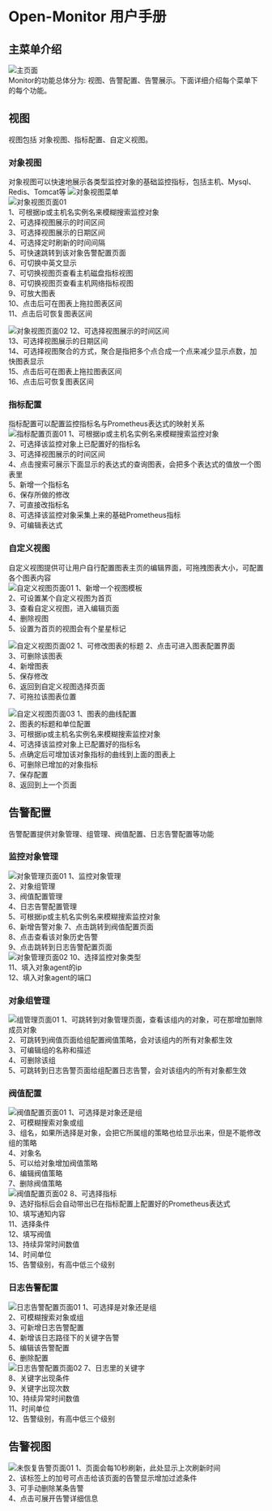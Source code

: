 # Open-Monitor 用户手册

## <span id="menu_introdution"></span>主菜单介绍
![主页面](images/user_guide/user_guide_01.png)  
Monitor的功能总体分为: 视图、告警配置、告警展示。下面详细介绍每个菜单下的每个功能。

## <span id="dashboard"></span>视图  
视图包括 对象视图、指标配置、自定义视图。
### <span id="endpoint_dashboard"></span>对象视图  
对象视图可以快速地展示各类型监控对象的基础监控指标，包括主机、Mysql、Redis、Tomcat等
![对象视图菜单](images/user_guide/user_guide_02.png)  
![对象视图页面01](images/user_guide/user_guide_07.png)  
1、可根据ip或主机名实例名来模糊搜索监控对象  
2、可选择视图展示的时间区间  
3、可选择视图展示的日期区间  
4、可选择定时刷新的时间间隔  
5、可快速跳转到该对象告警配置页面  
6、可切换中英文显示  
7、可切换视图页查看主机磁盘指标视图  
8、可切换视图页查看主机网络指标视图  
9、可放大图表  
10、点击后可在图表上拖拉图表区间  
11、点击后可恢复图表区间  

![对象视图页面02](images/user_guide/user_guide_09.png) 
12、可选择视图展示的时间区间  
13、可选择视图展示的日期区间  
14、可选择视图聚合的方式，聚合是指把多个点合成一个点来减少显示点数，加快图表显示  
15、点击后可在图表上拖拉图表区间  
16、点击后可恢复图表区间  

### <span id="metric_config"></span>指标配置  
指标配置可以配置监控指标名与Prometheus表达式的映射关系  
![指标配置页面01](images/user_guide/user_guide_10.png)
1、可根据ip或主机名实例名来模糊搜索监控对象  
2、可选择该监控对象上已配置好的指标名  
3、可选择视图展示的时间区间  
4、点击搜索可展示下面显示的表达式的查询图表，会把多个表达式的值放一个图表里  
5、新增一个指标名  
6、保存所做的修改  
7、可直接改指标名  
8、可选择该监控对象采集上来的基础Prometheus指标  
9、可编辑表达式  

### <span id="custom_dashboard"></span>自定义视图
自定义视图提供可让用户自行配置图表主页的编辑界面，可拖拽图表大小，可配置各个图表内容  
![自定义视图页面01](images/user_guide/user_guide_11.png)
1、新增一个视图模板  
2、可设置某个自定义视图为首页  
3、查看自定义视图，进入编辑页面  
4、删除视图  
5、设置为首页的视图会有个星星标记 
 
![自定义视图页面02](images/user_guide/user_guide_12.png)
1、可修改图表的标题
2、点击可进入图表配置界面  
3、可删除该图表  
4、新增图表  
5、保存修改  
6、返回到自定义视图选择页面  
7、可拖拉该图表位置  

![自定义视图页面03](images/user_guide/user_guide_13.png)
1、图表的曲线配置  
2、图表的标题和单位配置  
3、可根据ip或主机名实例名来模糊搜索监控对象  
4、可选择该监控对象上已配置好的指标名  
5、点确定后可增加该对象指标的曲线到上面的图表上  
6、可删除已增加的对象指标  
7、保存配置  
8、返回到上一个页面  

## <span id="alarm_config"></span>告警配置
告警配置提供对象管理、组管理、阀值配置、日志告警配置等功能  
### <span id="endpoint_config"></span>监控对象管理
![对象管理页面01](images/user_guide/user_guide_14.png)
1、监控对象管理  
2、对象组管理  
3、阀值配置管理  
4、日志告警配置管理  
5、可根据ip或主机名实例名来模糊搜索监控对象  
6、新增告警对象
7、点击跳转到阀值配置页面  
8、点击查看该对象历史告警  
9、点击跳转到日志告警配置页面  
![对象管理页面02](images/user_guide/user_guide_15.png)
10、选择监控对象类型  
11、填入对象agent的ip  
12、填入对象agent的端口  

### <span id="group_config"></span>对象组管理
![组管理页面01](images/user_guide/user_guide_16.png)
1、可跳转到对象管理页面，查看该组内的对象，可在那增加删除成员对象  
2、可跳转到阀值页面给组配置阀值策略，会对该组内的所有对象都生效  
3、可编辑组的名称和描述  
4、可删除该组  
5、可跳转到日志告警页面给组配置日志告警，会对该组内的所有对象都生效  

### <span id="threshold_config"></span>阀值配置
![阀值配置页面01](images/user_guide/user_guide_17.png)
1、可选择是对象还是组  
2、可模糊搜索对象或组  
3、组名，如果所选择是对象，会把它所属组的策略也给显示出来，但是不能修改组的策略  
4、对象名  
5、可以给对象增加阀值策略  
6、编辑阀值策略  
7、删除阀值策略  
![阀值配置页面02](images/user_guide/user_guide_18.png)
8、可选择指标  
9、选好指标后会自动带出已在指标配置上配置好的Prometheus表达式  
10、填写通知内容  
11、选择条件  
12、填写阀值  
13、持续异常时间数值  
14、时间单位  
15、告警级别，有高中低三个级别  

### <span id="log_monitor_config"></span>日志告警配置
![日志告警配置页面01](images/user_guide/user_guide_19.png)
1、可选择是对象还是组  
2、可模糊搜索对象或组  
3、可新增日志告警配置  
4、新增该日志路径下的关键字告警  
5、编辑该告警配置  
6、删除配置  
![日志告警配置页面02](images/user_guide/user_guide_20.png)
7、日志里的关键字  
8、关键字出现条件  
9、关键字出现次数  
10、持续异常时间数值  
11、时间单位  
12、告警级别，有高中低三个级别   

## <span id="alarm_dashboard"></span>告警视图
![未恢复告警页面01](images/user_guide/user_guide_21.png)
1、页面会每10秒刷新，此处显示上次刷新时间  
2、该标签上的加号可点击给该页面的告警显示增加过滤条件  
3、可手动删除某条告警  
4、点击可展开告警详细信息  

